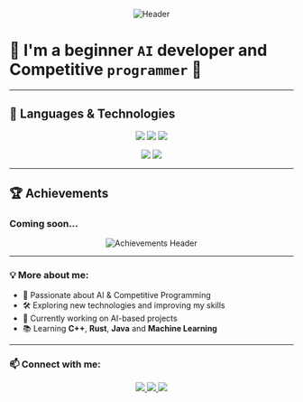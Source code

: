 <p align="center">
  <img src="https://i.gifer.com/4u6f.gif" alt="Header">
</p>

# 🌟 I'm a beginner **``AI``** developer and Competitive **``programmer``** 🚀

---

## 🚀 Languages & Technologies  
<p align="center">
  <img src="https://img.shields.io/badge/-C++-090909?style=for-the-badge&logo=C%2b%2b&logoColor=6296CC">
  <img src="https://img.shields.io/badge/-Java-090909?style=for-the-badge&logo=java&logoColor=white">
  <img src="https://img.shields.io/badge/-Rust-090909?style=for-the-badge&logo=rust&logoColor=white">
</p>

<p align="center">
  <img src="https://img.shields.io/badge/-Python-090909?style=for-the-badge&logo=python&logoColor=yellow">
  <img src="https://img.shields.io/badge/-Pytorch-090909?style=for-the-badge&logo=pytorch&logoColor=red">
</p>

---

## 🏆 Achievements  
### **Coming soon...**  

<p align="center">
  <img src="https://i.gifer.com/U55Q.gif" alt="Achievements Header">
</p>

---

### 💡 More about me:
- 🎯 Passionate about AI & Competitive Programming  
- 🛠️ Exploring new technologies and improving my skills  
- 🚀 Currently working on AI-based projects  
- 📚 Learning **C++**, **Rust**, **Java** and **Machine Learning**  

---

### 📫 **Connect with me:**
<p align="center">
  <a href="https://github.com/Beka121">
    <img src="https://img.shields.io/badge/GitHub-090909?style=for-the-badge&logo=github&logoColor=white">
  </a>
  <a href="mailto:bekturemilev@gmail.com">
    <img src="https://img.shields.io/badge/Email-090909?style=for-the-badge&logo=gmail&logoColor=red">
  </a>
  <a href="https://t.me/Kaka_short">
  <img src="https://img.shields.io/badge/Telegram-090909?style=for-the-badge&logo=telegram&logoColor=26A5E4">
</a>

</p>

